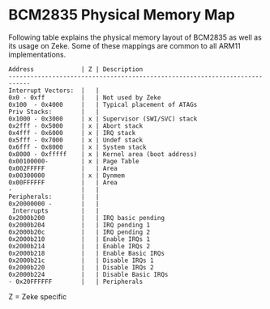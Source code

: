 BCM2835 Physical Memory Map
===========================

Following table explains the physical memory layout of BCM2835 as well as its
usage on Zeke. Some of these mappings are common to all ARM11 implementations.

    Address             | Z | Description
    ----------------------------------------------------------------------------
    Interrupt Vectors:  |   |
    0x0 - 0xff          |   | Not used by Zeke
    0x100  - 0x4000     |   | Typical placement of ATAGs
    Priv Stacks:        |   |
    0x1000 - 0x3000     | x | Supervisor (SWI/SVC) stack
    0x2fff - 0x5000     | x | Abort stack
    0x4fff - 0x6000     | x | IRQ stack
    0x5fff - 0x7000     | x | Undef stack
    0x6fff - 0x8000     | x | System stack
    0x8000 - 0xfffff    | x | Kernel area (boot address)
    0x00100000-         | x | Page Table
    0x002FFFFF          |   | Area
    0x00300000          | x | Dynmem
    0x00FFFFFF          |   | Area
    -                   |   |
    Peripherals:        |   |
    0x20000000 -        |   |
     Interrupts         |   |
    0x2000b200          |   | IRQ basic pending
    0x2000b204          |   | IRQ pending 1
    0x2000b20c          |   | IRQ pending 2
    0x2000b210          |   | Enable IRQs 1
    0x2000b214          |   | Enable IRQs 2
    0x2000b218          |   | Enable Basic IRQs
    0x2000b21c          |   | Disable IRQs 1
    0x2000b220          |   | Disable IRQs 2
    0x2000b224          |   | Disable Basic IRQs
    - 0x20FFFFFF        |   | Peripherals

Z = Zeke specific
